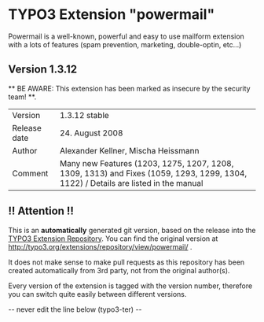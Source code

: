 # TYPO3 Extension "powermail"
Powermail is a well-known, powerful and easy to use mailform extension with a lots of features (spam prevention, marketing, double-optin, etc...)

## Version 1.3.12
** BE AWARE: This extension has been marked as insecure by the security team! **.



<table>
	<tr><td>Version</td><td>1.3.12 stable</td></tr>
	<tr><td>Release date</td><td>24. August 2008</td></tr>
	<tr><td>Author</td><td>Alexander Kellner, Mischa Heissmann</td></tr>
	<tr><td>Comment</td><td>Many new Features (1203, 1275, 1207, 1208, 1309, 1313) and Fixes (1059, 1293, 1299, 1304, 1122) / Details are listed in the manual</td></tr>
</table>

## !! Attention !!
This is an **automatically** generated git version, based on the release into the [TYPO3 Extension Repository](http://www.typo3.org/extensions/).
You can find the original version at http://typo3.org/extensions/repository/view/powermail/ .

It does not make sense to make pull requests as this repository has been created automatically from 3rd party, not from the original author(s).

Every version of the extension is tagged with the version number, therefore you can switch quite easily between different versions.


-- never edit the line below (typo3-ter) --